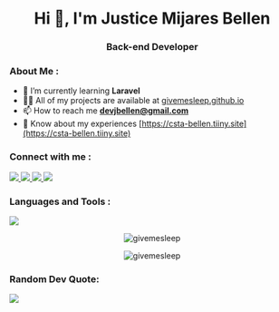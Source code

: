 <h1 align="center">Hi 👋, I'm Justice Mijares Bellen</h1>
<h3 align="center">Back-end Developer</h3>

<h3 align="left">About Me : </h3>

- 🌱 I’m currently learning **Laravel**
- 👨‍💻 All of my projects are available at [givemesleep.github.io](givemesleep.github.io)
- 📫 How to reach me **devjbellen@gmail.com**
- 📄 Know about my experiences [https://csta-bellen.tiiny.site](https://csta-bellen.tiiny.site)

<!-- 
<h3 align="left">Connect with me:</h3>
<p align="left">
<a href="https://www.leetcode.com/https://leetcode.com/u/husto/" target="blank"><img align="center" src="https://raw.githubusercontent.com/rahuldkjain/github-profile-readme-generator/master/src/images/icons/Social/leet-code.svg" alt="https://leetcode.com/u/husto/" height="30" width="40" /></a>
[![My Skills](https://skillicons.dev/icons?i=js,html,css,wasm)](https://skillicons.dev)
</p> -->

<h3 align="left">Connect with me :</h3>
<p align="left">
    <a href="https://github.com/givemesleep">
        <img src="https://skillicons.dev/icons?i=github" />
    </a>
    <a href="https://leetcode.com/u/husto/">
        <img src="https://raw.githubusercontent.com/rahuldkjain/github-profile-readme-generator/master/src/images/icons/Social/leet-code.svg" />
    </a>
    <a href="devhusto">
        <img src="https://skillicons.dev/icons?i=discord" />
    </a>
    <a href="devjbellen@gmail.com">
        <img src="https://skillicons.dev/icons?i=gmail" />
    </a>
</p>

<h3 align="left">Languages and Tools :</h3>
<p align="left">
  <a href="https://skillicons.dev">
    <img src="https://skillicons.dev/icons?i=html,css,js,php,mysql,laravel,bootstrap,linux,stackoverflow,vscode,git" />
  </a>
</p>

<!-- <h3 align="left">Languages and Tools:</h3>
<p align="left"> <a href="https://getbootstrap.com" target="_blank" rel="noreferrer"> <img src="https://raw.githubusercontent.com/devicons/devicon/master/icons/bootstrap/bootstrap-plain-wordmark.svg" alt="bootstrap" width="40" height="40"/> </a> <a href="https://www.w3schools.com/css/" target="_blank" rel="noreferrer"> <img src="https://raw.githubusercontent.com/devicons/devicon/master/icons/css3/css3-original-wordmark.svg" alt="css3" width="40" height="40"/> </a> <a href="https://git-scm.com/" target="_blank" rel="noreferrer"> <img src="https://www.vectorlogo.zone/logos/git-scm/git-scm-icon.svg" alt="git" width="40" height="40"/> </a> <a href="https://www.w3.org/html/" target="_blank" rel="noreferrer"> <img src="https://raw.githubusercontent.com/devicons/devicon/master/icons/html5/html5-original-wordmark.svg" alt="html5" width="40" height="40"/> </a> <a href="https://developer.mozilla.org/en-US/docs/Web/JavaScript" target="_blank" rel="noreferrer"> <img src="https://raw.githubusercontent.com/devicons/devicon/master/icons/javascript/javascript-original.svg" alt="javascript" width="40" height="40"/> </a> <a href="https://kotlinlang.org" target="_blank" rel="noreferrer"> <img src="https://www.vectorlogo.zone/logos/kotlinlang/kotlinlang-icon.svg" alt="kotlin" width="40" height="40"/> </a> <a href="https://www.linux.org/" target="_blank" rel="noreferrer"> <img src="https://raw.githubusercontent.com/devicons/devicon/master/icons/linux/linux-original.svg" alt="linux" width="40" height="40"/> </a> <a href="https://www.mysql.com/" target="_blank" rel="noreferrer"> <img src="https://raw.githubusercontent.com/devicons/devicon/master/icons/mysql/mysql-original-wordmark.svg" alt="mysql" width="40" height="40"/> </a> <a href="https://www.php.net" target="_blank" rel="noreferrer"> <img src="https://raw.githubusercontent.com/devicons/devicon/master/icons/php/php-original.svg" alt="php" width="40" height="40"/> </a> </p> -->

<p align="center"><img align="center" src="https://github-readme-stats.vercel.app/api/top-langs?username=givemesleep&show_icons=true&locale=en&layout=compact" alt="givemesleep" /></p>

<p align="center"><img align="center" src="https://github-readme-streak-stats.herokuapp.com/?user=givemesleep&" alt="givemesleep" /></p>

<h3 align="left">Random Dev Quote:</h3>

![](https://quotes-github-readme.vercel.app/api?type=horizontal&theme=dark)
